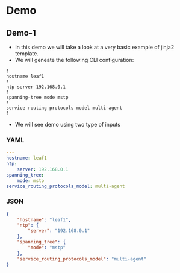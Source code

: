 # Demo

## Demo-1

- In this demo we will take a look at a very basic example of jinja2 template.
- We will geneate the following CLI configuration:

```shell
!
hostname leaf1
!
ntp server 192.168.0.1
!
spanning-tree mode mstp
!
service routing protocols model multi-agent
!
```

- We will see demo using two type of inputs

### YAML

```yaml
---
hostname: leaf1
ntp:
    server: 192.168.0.1
spanning_tree:
    mode: mstp
service_routing_protocols_model: multi-agent
```

### JSON

```json
{
    "hostname": "leaf1",
    "ntp": {
        "server": "192.168.0.1"
    },
    "spanning_tree": {
        "mode": "mstp"
    },
    "service_routing_protocols_model": "multi-agent"
}
```
